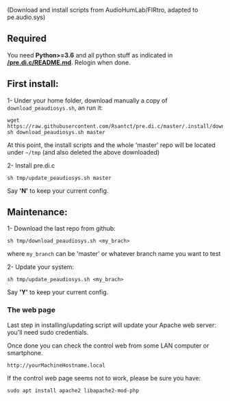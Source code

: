 (Download and install scripts from AudioHumLab/FIRtro, adapted to pe.audio.sys)

## Required

You need **Python>=3.6** and all python stuff as indicated in **[/pre.di.c/README.md](https://github.com/Rsantct/pre.di.c/blob/master/README.md)**. Relogin when done.

## First install:

1- Under your home folder, download manually a copy of `download_peaudiosys.sh`, an run it:

```
wget https://raw.githubusercontent.com/Rsantct/pre.di.c/master/.install/download_peaudiosys.sh
sh download_peaudiosys.sh master
```

At this point, the install scripts and the whole 'master' repo will be located under `~/tmp` (and also deleted the above downloaded)

2- Install pre.di.c

`sh tmp/update_peaudiosys.sh master`

Say **'N'** to keep your current config.

## Maintenance:
 
1- Download the last repo from github:

`sh tmp/download_peaudiosys.sh <my_brach>`

where `my_branch` can be 'master' or whatever branch name you want to test

2- Update your system:

`sh tmp/update_peaudiosys.sh <my_brach>`

Say **'Y'** to keep your current config.


### The web page

Last step in installing/updating script will update your Apache web server: you'll need sudo credentials.

Once done you can check the control web from some LAN computer or smartphone.

    http://yourMachineHostname.local

If the control web page seems not to work, please be sure you have:

    sudo apt install apache2 libapache2-mod-php

